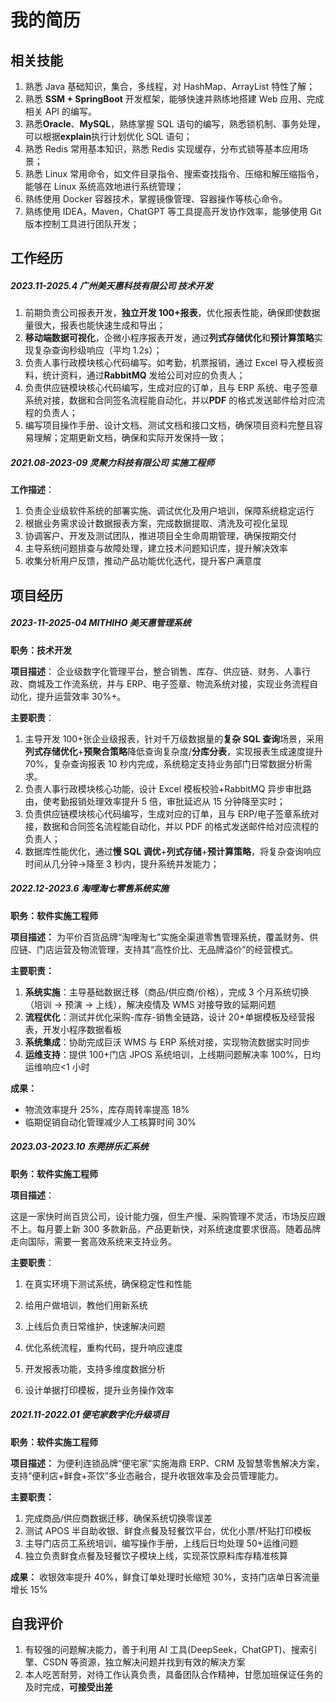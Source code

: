 # 我的简历

## 相关技能

1. 熟悉 Java 基础知识，集合，多线程，对 HashMap、ArrayList 特性了解；
2. 熟悉 **SSM + SpringBoot** 开发框架，能够快速并熟练地搭建 Web 应用、完成相关 API 的编写。
3. 熟悉**Oracle**、**MySQL**，熟练掌握 SQL 语句的编写，熟悉锁机制、事务处理，可以根据**explain**执行计划优化 SQL 语句；
4. 熟悉 Redis 常用基本知识，熟悉 Redis 实现缓存，分布式锁等基本应用场景；
5. 熟悉 Linux 常用命令，如文件目录指令、搜索查找指令、压缩和解压缩指令，能够在 Linux 系统高效地进行系统管理；
6. 熟练使用 Docker 容器技术，掌握镜像管理、容器操作等核心命令。
7. 熟练使用 IDEA，Maven，ChatGPT 等工具提高开发协作效率，能够使用 Git 版本控制工具进行团队开发；

## 工作经历

##### 2023.11-2025.4 广州美天惠科技有限公司 技术开发

1. 前期负责公司报表开发，**独立开发 100+报表**，优化报表性能，确保即使数据量很大，报表也能快速生成和导出；
2. **移动端数据可视化**，企微小程序报表开发，通过**列式存储优化**和**预计算策略**实现复杂查询秒级响应（平均 1.2s）；
3. 负责人事行政模块核心代码编写。如考勤，机票报销，通过 Excel 导入模板资料，统计资料，通过**RabbitMQ** 发给公司对应的负责人；
4. 负责供应链模块核心代码编写，生成对应的订单，且与 ERP 系统、电子签章系统对接，数据和合同签名流程能自动化，并以**PDF** 的格式发送邮件给对应流程的负责人；
5. 编写项目操作手册、设计文档、测试文档和接口文档，确保项目资料完整且容易理解；定期更新文档，确保和实际开发保持一致；

##### 2021.08-2023-09 灵聚力科技有限公司 实施工程师

**工作描述**：

1. 负责企业级软件系统的部署实施、调试优化及用户培训，保障系统稳定运行
2. 根据业务需求设计数据报表方案，完成数据提取、清洗及可视化呈现
3. 协调客户、开发及测试团队，推进项目全生命周期管理，确保按期交付
4. 主导系统问题排查与故障处理，建立技术问题知识库，提升解决效率
5. 收集分析用户反馈，推动产品功能优化迭代，提升客户满意度

## 项目经历

##### 2023-11-2025-04 MITHIHO 美天惠管理系统

**职务：技术开发**

**项目描述**：
企业级数字化管理平台，整合销售、库存、供应链、财务、人事行政、商城及工作流系统，并与 ERP、电子签章、物流系统对接，实现业务流程自动化，提升运营效率 30%+。

**主要职责**：

1. 主导开发 100+张企业级报表，针对千万级数据量的**复杂 SQL 查询**场景，采用**列式存储优化**+**预聚合策略**降低查询复杂度/**分库分表**，实现报表生成速度提升 70%，复杂查询报表 10 秒内完成，系统稳定支持业务部门日常数据分析需求。
2. 负责人事行政模块核心功能，设计 Excel 模板校验+RabbitMQ 异步审批路由，使考勤报销处理效率提升 5 倍，审批延迟从 15 分钟降至实时；
3. 负责供应链模块核心代码编写，生成对应的订单，且与 ERP/电子签章系统对接，数据和合同签名流程能自动化，并以 PDF 的格式发送邮件给对应流程的负责人；
4. 数据库性能优化，通过**慢 SQL 调优**+**列式存储**+**预计算策略**，将复杂查询响应时间从几分钟->降至 3 秒内，提升系统并发能力；

##### 2022.12-2023.6 淘哩淘七零售系统实施

**职务：软件实施工程师**

**项目描述：**
为平价百货品牌“淘哩淘七”实施全渠道零售管理系统，覆盖财务、供应链、门店运营及物流管理，支持其“高性价比、无品牌溢价”的经营模式。

**主要职责：**

1. **系统实施**：主导基础数据迁移（商品/供应商/价格），完成 3 个月系统切换（培训 → 预演 → 上线），解决疫情及 WMS 对接导致的延期问题
2. **流程优化**：测试并优化采购-库存-销售全链路，设计 20+单据模板及经营报表，开发小程序数据看板
3. **系统集成**：协助完成巨沃 WMS 与 ERP 系统对接，实现物流数据实时同步
4. **运维支持**：提供 100+门店 JPOS 系统培训，上线期问题解决率 100%，日均运维响应<1 小时

**成果：**

- 物流效率提升 25%，库存周转率提高 18%
- 临期促销自动化管理减少人工核算时间 30%

##### 2023.03-2023.10 东莞拼乐汇系统

**职务：软件实施工程师**

**项目描述**：

这是一家快时尚百货公司，设计能力强，但生产慢、采购管理不灵活，市场反应跟不上。每月要上新 300 多款新品，产品更新快，对系统速度要求很高。随着品牌走向国际，需要一套高效系统来支持业务。

**主要职责**：

1. 在真实环境下测试系统，确保稳定性和性能

2. 给用户做培训，教他们用新系统

3. 上线后负责日常维护，快速解决问题
4. 优化系统流程，重构代码，提升响应速度
5. 开发报表功能，支持多维度数据分析
6. 设计单据打印模板，提升业务操作效率

##### 2021.11-2022.01 便宅家数字化升级项目

**职务：软件实施工程师**

**项目描述：**
为便利连锁品牌“便宅家”实施海鼎 ERP、CRM 及智慧零售解决方案，支持“便利店+鲜食+茶饮”多业态融合，提升收银效率及会员管理能力。

**主要职责：**

1. 完成商品/供应商数据迁移，确保系统切换零误差
2. 测试 APOS 半自助收银、鲜食点餐及轻餐饮平台，优化小票/杯贴打印模板
3. 主导门店员工系统培训，编写操作手册，上线后日均处理 50+运维问题
4. 独立负责鲜食点餐及轻餐饮子模块上线，实现茶饮原料库存精准核算

**成果：**
收银效率提升 40%，鲜食订单处理时长缩短 30%，支持门店单日客流量增长 15%

## 自我评价

1. 有较强的问题解决能力，善于利用 AI 工具(DeepSeek，ChatGPT)、搜索引擎、CSDN 等资源，独立解决问题并找到有效的解决方案
2. 本人吃苦耐劳，对待工作认真负责，具备团队合作精神，甘愿加班保证任务的及时完成，**可接受出差**
